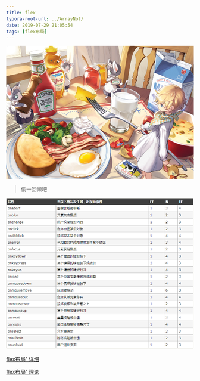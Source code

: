 ```yaml
---
title: flex
typora-root-url: ../ArrayNot/
date: 2019-07-29 21:05:54
tags: [flex布局]
---
```


![text image](flex/15126670_p0_master1200.jpg)

> 偷一回懒吧
<!--more-->

![text image](flex/flex.png)

[flex布局' 详细](https://www.jianshu.com/p/967dcacf0220)

[flex布局' 理论](https://www.jianshu.com/p/aa0c5495436f)